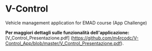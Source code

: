 # V-Control

Vehicle management application for EMAD course (App Challenge)

**Per maggiori dettagli sulle funzionalità dell'applicazione:** [V_Control_Presentazione.pdf]
(https://github.com/m4rcodc/V-Control_App/blob/master/V_Control_Presentazione.pdf). 
